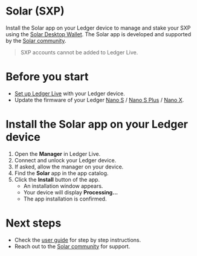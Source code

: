 # Solar (SXP)

Install the Solar app on your Ledger device to manage and stake your SXP using the [Solar Desktop Wallet](https://solar.org/#wallet). The Solar app is developed and supported by the [Solar community](https://solar.org/community).

> SXP accounts cannot be added to Ledger Live.

# Before you start

* [Set up Ledger Live](https://support.ledger.com/hc/en-us/articles/4404389503889) with your Ledger device.
* Update the firmware of your Ledger [Nano S](https://support.ledger.com/hc/en-us/articles/360002731113) / [Nano S Plus](https://support.ledger.com/hc/en-us/articles/4445777839901) / [Nano X](https://support.ledger.com/hc/en-us/articles/360013349800).

# Install the Solar app on your Ledger device

1. Open the **Manager** in Ledger Live.
2. Connect and unlock your Ledger device.
3. If asked, allow the manager on your device.
4. Find the **Solar** app in the app catalog.
5. Click the **Install** button of the app.
    * An installation window appears.
    * Your device will display **Processing...**
    * The app installation is confirmed.

# Next steps

* Check the [user guide](https://docs.solar.org/desktop-wallet/user-guides/ledger) for step by step instructions.
* Reach out to the [Solar community](https://solar.org/community) for support.
